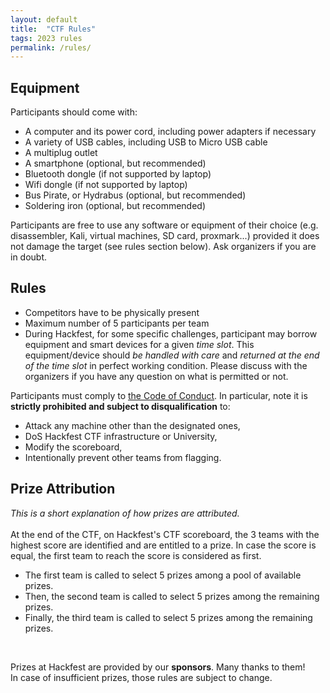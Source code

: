 ```yaml
---
layout: default
title:  "CTF Rules"
tags: 2023 rules
permalink: /rules/
---
```


<section class="content-section bg-light" id="about">
        <div class="row">
            <div class="col-lg-10 mx-auto">
	    	    <h2>Equipment</h2>

Participants should come with:

<ul>
<li>A computer and its power cord, including power adapters if necessary</li>
<li>A variety of USB cables, including USB to Micro USB cable</li>
<li>A multiplug outlet</li>
<li>A smartphone (optional, but recommended)</li>
<li>Bluetooth dongle (if not supported by laptop)</li>
<li>Wifi dongle (if not supported by laptop)</li>
<li>Bus Pirate, or Hydrabus (optional, but recommended)</li>
<li>Soldering iron (optional, but recommended)</li>
</ul>

Participants are free to use any software or equipment of their choice (e.g. disassembler, Kali, virtual machines, SD card, proxmark...) provided it does not damage the target (see rules section below). Ask organizers if you are in doubt.

<h2>Rules</h2>

<ul>
<li>Competitors have to be physically present</li>
<li>Maximum number of 5 participants per team</li>
<li>During Hackfest, for some specific challenges, participant may borrow equipment and smart devices for a given <i>time slot</i>. This equipment/device should <i>be handled with care</i> and <i>returned at the end of the time slot</i> in perfect working condition. Please discuss with the organizers if you have any question on what is permitted or not.
</li>
</ul>

Participants must comply to <a href="/conduct">the Code of Conduct</a>. In particular, note it is <b>strictly prohibited and subject to disqualification</b> to:

<ul>
<li>Attack any machine other than the designated ones,</li>
<li>DoS Hackfest CTF infrastructure or University,</li>
<li>Modify the scoreboard,</li>
<li>Intentionally prevent other teams from flagging.</li>
</ul>

<h2>Prize Attribution</h2>

<i>This is a short explanation of how prizes are attributed.</i>
<br>
<br>
At the end of the CTF, on Hackfest's CTF scoreboard, the 3 teams with the highest score are identified and are entitled to a prize.
In case the score is equal, the first team to reach the score is considered as first.
<br>

<ul>
<li>The first team is called to select 5 prizes among a pool of available prizes.</li>
<li>Then, the second team is called to select 5 prizes among the remaining prizes.</li>
<li>Finally, the third team is called to select 5 prizes among the remaining prizes.</li>
</ul>
<br>

Prizes at Hackfest are provided by our <b>sponsors</b>. Many thanks to them!
<br>
In case of insufficient prizes, those rules are subject to change.
<br>
<br>


</div></div>
</section>